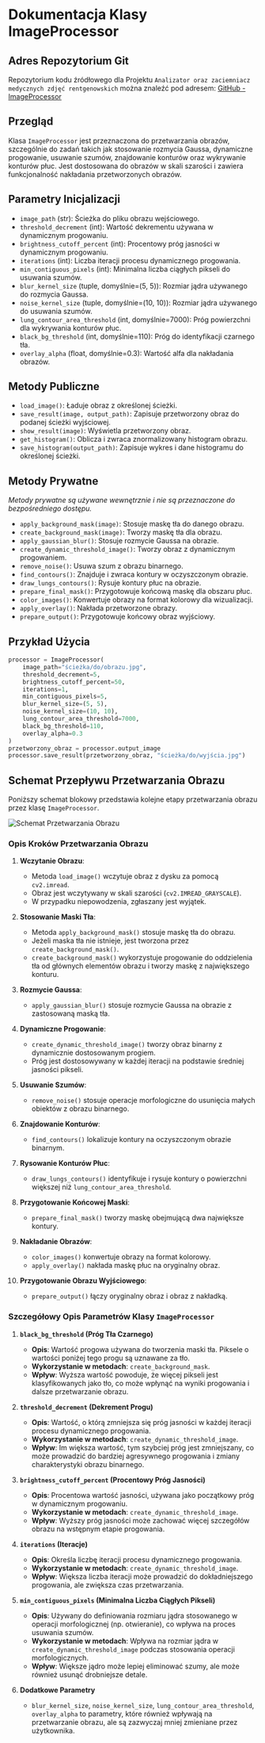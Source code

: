 # Dokumentacja Klasy ImageProcessor

## Adres Repozytorium Git
Repozytorium kodu źródłowego dla Projektu `Analizator oraz zaciemniacz medycznych zdjęć rentgenowskich` można znaleźć pod adresem:
[GitHub - ImageProcessor](https://github.com/twoje-username/twoje-repozytorium)


## Przegląd
Klasa `ImageProcessor` jest przeznaczona do przetwarzania obrazów, szczególnie do zadań takich jak stosowanie rozmycia Gaussa, dynamiczne progowanie, usuwanie szumów, znajdowanie konturów oraz wykrywanie konturów płuc. Jest dostosowana do obrazów w skali szarości i zawiera funkcjonalność nakładania przetworzonych obrazów.

## Parametry Inicjalizacji
- `image_path` (str): Ścieżka do pliku obrazu wejściowego.
- `threshold_decrement` (int): Wartość dekrementu używana w dynamicznym progowaniu.
- `brightness_cutoff_percent` (int): Procentowy próg jasności w dynamicznym progowaniu.
- `iterations` (int): Liczba iteracji procesu dynamicznego progowania.
- `min_contiguous_pixels` (int): Minimalna liczba ciągłych pikseli do usuwania szumów.
- `blur_kernel_size` (tuple, domyślnie=(5, 5)): Rozmiar jądra używanego do rozmycia Gaussa.
- `noise_kernel_size` (tuple, domyślnie=(10, 10)): Rozmiar jądra używanego do usuwania szumów.
- `lung_contour_area_threshold` (int, domyślnie=7000): Próg powierzchni dla wykrywania konturów płuc.
- `black_bg_threshold` (int, domyślnie=110): Próg do identyfikacji czarnego tła.
- `overlay_alpha` (float, domyślnie=0.3): Wartość alfa dla nakładania obrazów.

## Metody Publiczne
- `load_image()`: Ładuje obraz z określonej ścieżki.
- `save_result(image, output_path)`: Zapisuje przetworzony obraz do podanej ścieżki wyjściowej.
- `show_result(image)`: Wyświetla przetworzony obraz.
- `get_histogram()`: Oblicza i zwraca znormalizowany histogram obrazu.
- `save_histogram(output_path)`: Zapisuje wykres i dane histogramu do określonej ścieżki.

## Metody Prywatne
_Metody prywatne są używane wewnętrznie i nie są przeznaczone do bezpośredniego dostępu._

- `apply_background_mask(image)`: Stosuje maskę tła do danego obrazu.
- `create_background_mask(image)`: Tworzy maskę tła dla obrazu.
- `apply_gaussian_blur()`: Stosuje rozmycie Gaussa na obrazie.
- `create_dynamic_threshold_image()`: Tworzy obraz z dynamicznym progowaniem.
- `remove_noise()`: Usuwa szum z obrazu binarnego.
- `find_contours()`: Znajduje i zwraca kontury w oczyszczonym obrazie.
- `draw_lungs_contours()`: Rysuje kontury płuc na obrazie.
- `prepare_final_mask()`: Przygotowuje końcową maskę dla obszaru płuc.
- `color_images()`: Konwertuje obrazy na format kolorowy dla wizualizacji.
- `apply_overlay()`: Nakłada przetworzone obrazy.
- `prepare_output()`: Przygotowuje końcowy obraz wyjściowy.

## Przykład Użycia
```python
processor = ImageProcessor(
    image_path="ścieżka/do/obrazu.jpg",
    threshold_decrement=5,
    brightness_cutoff_percent=50,
    iterations=1,
    min_contiguous_pixels=5,
    blur_kernel_size=(5, 5),
    noise_kernel_size=(10, 10),
    lung_contour_area_threshold=7000,
    black_bg_threshold=110,
    overlay_alpha=0.3
)
przetworzony_obraz = processor.output_image
processor.save_result(przetworzony_obraz, "ścieżka/do/wyjścia.jpg")
```

## Schemat Przepływu Przetwarzania Obrazu

Poniższy schemat blokowy przedstawia kolejne etapy przetwarzania obrazu przez klasę `ImageProcessor`.

![Schemat Przetwarzania Obrazu](schematBlokowyAlgorytmu.png)

### Opis Kroków Przetwarzania Obrazu

1. **Wczytanie Obrazu**:
   - Metoda `load_image()` wczytuje obraz z dysku za pomocą `cv2.imread`.
   - Obraz jest wczytywany w skali szarości (`cv2.IMREAD_GRAYSCALE`).
   - W przypadku niepowodzenia, zgłaszany jest wyjątek.

2. **Stosowanie Maski Tła**:
   - Metoda `apply_background_mask()` stosuje maskę tła do obrazu.
   - Jeżeli maska tła nie istnieje, jest tworzona przez `create_background_mask()`.
   - `create_background_mask()` wykorzystuje progowanie do oddzielenia tła od głównych elementów obrazu i tworzy maskę z największego konturu.

3. **Rozmycie Gaussa**:
   - `apply_gaussian_blur()` stosuje rozmycie Gaussa na obrazie z zastosowaną maską tła.

4. **Dynamiczne Progowanie**:
   - `create_dynamic_threshold_image()` tworzy obraz binarny z dynamicznie dostosowanym progiem.
   - Próg jest dostosowywany w każdej iteracji na podstawie średniej jasności pikseli.

5. **Usuwanie Szumów**:
   - `remove_noise()` stosuje operacje morfologiczne do usunięcia małych obiektów z obrazu binarnego.

6. **Znajdowanie Konturów**:
   - `find_contours()` lokalizuje kontury na oczyszczonym obrazie binarnym.

7. **Rysowanie Konturów Płuc**:
   - `draw_lungs_contours()` identyfikuje i rysuje kontury o powierzchni większej niż `lung_contour_area_threshold`.

8. **Przygotowanie Końcowej Maski**:
   - `prepare_final_mask()` tworzy maskę obejmującą dwa największe kontury.

9. **Nakładanie Obrazów**:
   - `color_images()` konwertuje obrazy na format kolorowy.
   - `apply_overlay()` nakłada maskę płuc na oryginalny obraz.

10. **Przygotowanie Obrazu Wyjściowego**:
    - `prepare_output()` łączy oryginalny obraz i obraz z nakładką.

### Szczegółowy Opis Parametrów Klasy `ImageProcessor`

1. **`black_bg_threshold` (Próg Tła Czarnego)**
   - **Opis**: Wartość progowa używana do tworzenia maski tła. Piksele o wartości poniżej tego progu są uznawane za tło.
   - **Wykorzystanie w metodach**: `create_background_mask`.
   - **Wpływ**: Wyższa wartość powoduje, że więcej pikseli jest klasyfikowanych jako tło, co może wpłynąć na wyniki progowania i dalsze przetwarzanie obrazu.

2. **`threshold_decrement` (Dekrement Progu)**
   - **Opis**: Wartość, o którą zmniejsza się próg jasności w każdej iteracji procesu dynamicznego progowania.
   - **Wykorzystanie w metodach**: `create_dynamic_threshold_image`.
   - **Wpływ**: Im większa wartość, tym szybciej próg jest zmniejszany, co może prowadzić do bardziej agresywnego progowania i zmiany charakterystyki obrazu binarnego.

3. **`brightness_cutoff_percent` (Procentowy Próg Jasności)**
   - **Opis**: Procentowa wartość jasności, używana jako początkowy próg w dynamicznym progowaniu.
   - **Wykorzystanie w metodach**: `create_dynamic_threshold_image`.
   - **Wpływ**: Wyższy próg jasności może zachować więcej szczegółów obrazu na wstępnym etapie progowania.

4. **`iterations` (Iteracje)**
   - **Opis**: Określa liczbę iteracji procesu dynamicznego progowania.
   - **Wykorzystanie w metodach**: `create_dynamic_threshold_image`.
   - **Wpływ**: Większa liczba iteracji może prowadzić do dokładniejszego progowania, ale zwiększa czas przetwarzania.

5. **`min_contiguous_pixels` (Minimalna Liczba Ciągłych Pikseli)**
   - **Opis**: Używany do definiowania rozmiaru jądra stosowanego w operacji morfologicznej (np. otwieranie), co wpływa na proces usuwania szumów.
   - **Wykorzystanie w metodach**: Wpływa na rozmiar jądra w `create_dynamic_threshold_image` podczas stosowania operacji morfologicznych.
   - **Wpływ**: Większe jądro może lepiej eliminować szumy, ale może również usunąć drobniejsze detale.

6. **Dodatkowe Parametry**
   - `blur_kernel_size`, `noise_kernel_size`, `lung_contour_area_threshold`, `overlay_alpha` to parametry, które również wpływają na przetwarzanie obrazu, ale są zazwyczaj mniej zmieniane przez użytkownika.
